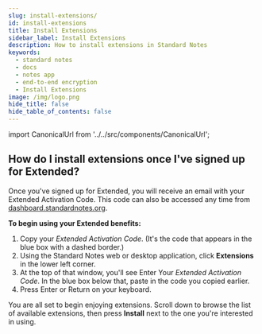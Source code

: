 ```yaml
---
slug: install-extensions/
id: install-extensions
title: Install Extensions
sidebar_label: Install Extensions
description: How to install extensions in Standard Notes
keywords:
  - standard notes
  - docs
  - notes app
  - end-to-end encryption
  - Install Extensions
image: /img/logo.png
hide_title: false
hide_table_of_contents: false
---
```


<!-- Copied from https://standardnotes.org/help/29/how-do-i-install-extensions-once-i-ve-signed-up-for-extended -->

import CanonicalUrl from '../../src/components/CanonicalUrl';

<CanonicalUrl
 canonicalUrl="https://standardnotes.org/help/29/how-do-i-install-extensions-once-i-ve-signed-up-for-extended"
/>

## How do I install extensions once I've signed up for Extended?

Once you've signed up for Extended, you will receive an email with your Extended Activation Code. This code can also be accessed any time from [dashboard.standardnotes.org](https://dashboard.standardnotes.org/).

**To begin using your Extended benefits:**

1. Copy your _Extended Activation Code_. (It's the code that appears in the blue box with a dashed border.)
1. Using the Standard Notes web or desktop application, click **Extensions** in the lower left corner.
1. At the top of that window, you'll see Enter Your _Extended Activation Code_. In the blue box below that, paste in the code you copied earlier.
1. Press Enter or Return on your keyboard.

You are all set to begin enjoying extensions. Scroll down to browse the list of available extensions, then press **Install** next to the one you're interested in using.
